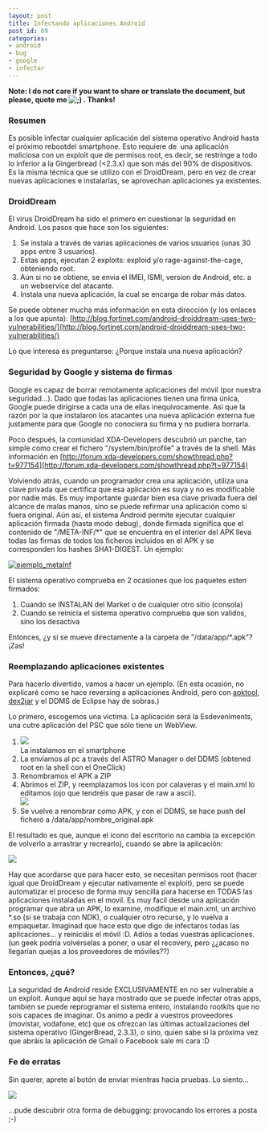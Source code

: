 ```yaml
---
layout: post
title: Infectando aplicaciones Android
post_id: 69
categories: 
- android
- bug
- google
- infectar
---
```


**Note: I do not care if you want to share or translate the document, but please, quote me 
![;)](http://s1.wp.com/wp-includes/images/smilies/icon_wink.gif?m=1221158483g) . Thanks!**


### Resumen

Es posible infectar cualquier aplicación del sistema operativo Android hasta el próximo 
rebootdel 
smartphone. Esto requiere de  una aplicación maliciosa con un exploit que de permisos root, es decir, se restringe a todo lo inferior a la Gingerbread (<2.3.x) que son más del 90% de dispositivos. Es la misma técnica que se utilizo con el DroidDream, pero en vez de crear nuevas aplicaciones e instalarlas, se aprovechan aplicaciones ya existentes.

### DroidDream

El virus DroidDream ha sido el primero en cuestionar la seguridad en Android. Los pasos que hace son los siguientes:

1. Se instala a través de varias aplicaciones de varios usuarios (unas 30 apps entre 3 usuarios).
2. Estas apps, ejecutan 2 exploits: exploid y/o rage-against-the-cage, obteniendo root.
3. Aún si no se obtiene, se envia el IMEI, ISMI, version de Android, etc. a un webservice del atacante.
4. Instala una nueva aplicación, la cual se encarga de robar más datos.

Se puede obtener mucha más información en esta dirección (y los enlaces a los que apunta):
[http://blog.fortinet.com/android-droiddream-uses-two-vulnerabilities/](http://blog.fortinet.com/android-droiddream-uses-two-vulnerabilities/)

Lo que interesa es preguntarse: ¿Porque instala una nueva aplicación?

### Seguridad by Google y sistema de firmas

Google es capaz de borrar remotamente aplicaciones del móvil (por nuestra seguridad...). Dado que todas las aplicaciones tienen una firma única, Google puede dirigirse a cada una de ellas inequívocamente. Así que la razón por la que instalaron los atacantes una nueva aplicación externa fue justamente para que Google no conociera su firma y no pudiera borrarla.

Poco después, la comunidad XDA-Developers descubrió un parche, tan simple como crear el fichero "/system/bin/profile" a través de la shell. Más información en 
[http://forum.xda-developers.com/showthread.php?t=977154](http://forum.xda-developers.com/showthread.php?t=977154)

Volviendo atrás, cuando un programador crea una aplicación, utiliza una clave privada que certifica que esa aplicación es suya y no es modificable por nadie más. Es muy importante guardar bien esa clave privada fuera del alcance de malas manos, sino se puede refirmar una aplicación como si fuera original. Aún así, el sistema Android permite ejecutar cualquier aplicación firmada (hasta modo 
debug), donde firmada significa que el contenido de "/META-INF/*" que se encuentra en el interior del APK lleva todas las firmas de todos los ficheros incluidos en el APK y se corresponden los hashes SHA1-DIGEST. Un ejemplo:

[![ejemplo_metaInf](/images/2011/03/ejemplo_metainf.png?w=300)](/images/2011/03/ejemplo_metainf.png)

El sistema operativo comprueba en 2 ocasiones que los paquetes esten firmados:

1. Cuando se INSTALAN del Market o de cualquier otro sitio (consola)
2. Cuando se reinicia el sistema operativo comprueba que son validos, sino los desactiva

Entonces, ¿y si se mueve directamente a la carpeta de "/data/app/*.apk"? ¡Zas!

### Reemplazando aplicaciones existentes

Para hacerlo divertido, vamos a hacer un ejemplo. (En esta ocasión, no explicaré como se hace reversing a aplicaciones Android, pero con 
[apktool](http://code.google.com/p/android-apktool/), 
[dex2jar](http://code.google.com/p/dex2jar/) y el DDMS de Eclipse hay de sobras.)

Lo primero, escogemos una victima. La aplicación será la Esdeveniments, una cutre aplicación del PSC que sólo tiene un WebView.

1. [![](/images/2011/03/descarga_psc.png?w=300)](/images/2011/03/descarga_psc.png) <br/>La instalamos en el smartphone
2. La enviamos al pc a través del ASTRO Manager o del DDMS (obtened root en la shell con el OneClick)
3. Renombramos el APK a ZIP
4. Abrimos el ZIP, y reemplazamos los icon por calaveras y el main.xml lo editamos (ojo que tendréis que pasar de raw a ascii). <br/> [![](/images/2011/03/main_xml1.png?w=300)](/images/2011/03/main_xml1.png)
5. Se vuelve a renombrar como APK, y con el DDMS, se hace push del fichero a /data/app/nombre_original.apk

El resultado es que, aunque el icono del escritorio no cambia (a excepción de volverlo a arrastrar y recrearlo), cuando se abre la aplicación:

[![](/images/2011/03/sorpresa1.png?w=180)](/images/2011/03/sorpresa1.png)

Hay que acordarse que para hacer esto, se necesitan permisos root (hacer igual que DroidDream y ejecutar nativamente el exploit), pero se puede automatizar el proceso de forma muy sencilla para hacerse en TODAS las aplicaciones instaladas en el movil. Es muy facil desde una aplicación programar que abra un APK, lo examine, modifique el main.xml, un archivo *.so (si se trabaja con NDK), o cualquier otro recurso, y lo vuelva a empaquetar. Imaginad que hace esto que digo de infectaros todas las aplicaciones... y reiniciáis el móvil :D. Adiós a todas vuestras aplicaciones. (un 
geek podría volvérselas a poner, o usar el recovery, pero ¿¿acaso no llegarían quejas a los proveedores de móviles??)

### Entonces, ¿qué?

La seguridad de Android reside EXCLUSIVAMENTE en no ser vulnerable a un exploit. Aunque aquí se haya mostrado que se puede infectar otras apps, también se puede reprogramar el sistema entero, instalando rootkits que no sois capaces de imaginar. Os animo a pedir a vuestros proveedores (movistar, vodafone, etc) que os ofrezcan las últimas actualizaciones del sistema operativo (GingerBread, 2.3.3), o sino, quien sabe si la próxima vez que abráis la aplicación de Gmail o Facebook sale mi cara :D

### Fe de erratas

Sin querer, aprete al botón de enviar mientras hacia pruebas. Lo siento...

[![](/images/2011/03/esdeveniments.png?w=180)](/images/2011/03/esdeveniments.png) 

...pude descubrir otra forma de debugging: provocando los errores a posta ;-)